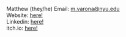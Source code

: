 Matthew (they/he)
Email: [m.varona@nyu.edu](mailto:m.varona@nyu.edu)  
Website: [here!](https://mjvar.github.io/)  
Linkedin: [here!](https://www.linkedin.com/in/mjvar/)  
itch.io: [here!](https://infairvar.itch.io/)  
